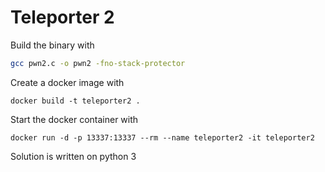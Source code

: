# Teleporter 2


Build the binary with

```bash
gcc pwn2.c -o pwn2 -fno-stack-protector
```

Create a docker image with
```
docker build -t teleporter2 .
```

Start the docker container with
```
docker run -d -p 13337:13337 --rm --name teleporter2 -it teleporter2
```

Solution is written on python 3
